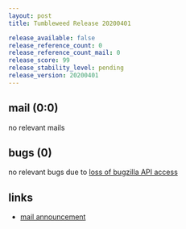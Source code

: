 ```yaml
---
layout: post
title: Tumbleweed Release 20200401

release_available: false
release_reference_count: 0
release_reference_count_mail: 0
release_score: 99
release_stability_level: pending
release_version: 20200401
---
```


## mail (0:0)

no relevant mails

## bugs (0)

<!--more-->

no relevant bugs due to [loss of bugzilla API access](https://bugzilla.opensuse.org/show_bug.cgi?id=1157722)



## links

- [mail announcement](https://lists.opensuse.org/opensuse-factory/2020-04/msg00062.html)
